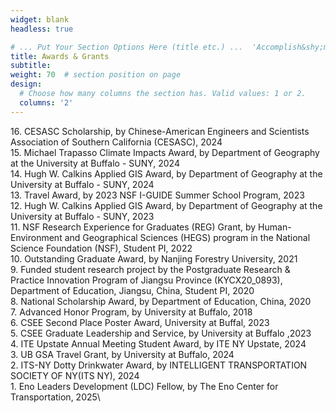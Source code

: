```yaml
---
widget: blank
headless: true

# ... Put Your Section Options Here (title etc.) ...  'Accomplish&shy;ments'
title: Awards & Grants
subtitle:
weight: 70  # section position on page
design:
  # Choose how many columns the section has. Valid values: 1 or 2.
  columns: '2'
---
```


16\. CESASC Scholarship, by Chinese-American Engineers and Scientists Association of Southern California (CESASC), 2024\
15\. Michael Trapasso Climate Impacts Award, by Department of Geography at the University at Buffalo - SUNY, 2024\
14\. Hugh W. Calkins Applied GIS Award, by Department of Geography at the University at Buffalo - SUNY, 2024\
13\. Travel Award, by 2023 NSF I-GUIDE Summer School Program, 2023\
12\. Hugh W. Calkins Applied GIS Award, by Department of Geography at the University at Buffalo - SUNY, 2023\
11\. NSF Research Experience for Graduates (REG) Grant, by Human-Environment and Geographical Sciences (HEGS) program in the National Science Foundation (NSF), Student PI, 2022\
10\. Outstanding Graduate Award, by Nanjing Forestry University, 2021\
9\. Funded student research project by the Postgraduate Research & Practice Innovation Program of Jiangsu Province (KYCX20_0893), Department of Education, Jiangsu, China, Student PI, 2020\
8\. National Scholarship Award, by Department of Education, China, 2020\
7\. Advanced Honor Program, by University at Buffalo, 2018\
6\. CSEE Second Place Poster Award, University at Buffal, 2023\
5\. CSEE Graduate Leadership and Service, by University at Buffalo ,2023\
4\. ITE Upstate Annual Meeting Student Award, by ITE NY Upstate, 2024\
3\. UB GSA Travel Grant, by University at Buffalo, 2024\
2\. ITS-NY Dotty Drinkwater Award, by INTELLIGENT TRANSPORTATION SOCIETY OF NY(ITS NY), 2024\
1\. Eno Leaders Development (LDC) Fellow, by The Eno Center for Transportation, 2025\



